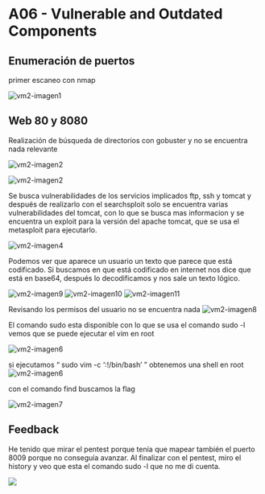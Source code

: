 # A06 - Vulnerable and Outdated Components


## Enumeración de puertos

primer escaneo con nmap

![vm2-imagen1](https://github.com/Dani-ITB24/Proyecto-Final/assets/160484965/09c3e776-8d08-4c14-9cf2-12e3bbd79668)


## Web 80 y 8080

Realización de búsqueda de directorios con gobuster y no se encuentra nada relevante

![vm2-imagen2](https://github.com/Dani-ITB24/Proyecto-Final/assets/160484965/71c08b8c-8f85-494d-86a5-cc736e9bc28e)

![vm2-imagen2](https://github.com/Dani-ITB24/Proyecto-Final/assets/160484965/71c08b8c-8f85-494d-86a5-cc736e9bc28e)

Se busca vulnerabilidades de los servicios implicados ftp, ssh y tomcat y después de realizarlo con el searchsploit solo se encuentra varias vulnerabilidades del tomcat, con lo que se busca mas informacion y se encuentra un exploit para la versión del apache tomcat, que se usa el metasploit para ejecutarlo.

![vm2-imagen4](https://github.com/Dani-ITB24/Proyecto-Final/assets/160484965/c23701bf-8b77-466c-aa71-6b00f004e76c)


Podemos ver que aparece un usuario un texto que parece que está codificado. Si buscamos en que está codificado en internet nos dice que está en base64, después lo decodificamos y nos sale un texto lógico.

![vm2-imagen9](https://github.com/Dani-ITB24/Proyecto-Final/assets/160484965/1e8ae768-fc26-4700-829c-bb6f7a8ca09f)
![vm2-imagen10](https://github.com/Dani-ITB24/Proyecto-Final/assets/160484965/3f115876-76bd-4039-bc3d-6c76bb3a822b)
![vm2-imagen11](https://github.com/Dani-ITB24/Proyecto-Final/assets/160484965/f44bd4aa-00e1-463b-92c3-a3fdbc0dacab)

Revisando los permisos del usuario no se encuentra nada
![vm2-imagen8](https://github.com/Dani-ITB24/Proyecto-Final/assets/160484965/3b8da4e7-c6ac-40d2-a223-b3fb197f6cae)

El comando sudo esta disponible con lo que se usa el comando sudo -l vemos que se puede ejecutar el vim en root

![vm2-imagen6](https://github.com/Dani-ITB24/Proyecto-Final/assets/160484965/c38dee03-2ee5-42c6-b63a-1369d74c6d73)

si ejecutamos “ sudo vim -c ‘:!/bin/bash’ ” obtenemos una shell en root
![vm2-imagen6](https://github.com/Dani-ITB24/Proyecto-Final/assets/160484965/c38dee03-2ee5-42c6-b63a-1369d74c6d73)

con el comando find buscamos la flag

![vm2-imagen7](https://github.com/Dani-ITB24/Proyecto-Final/assets/160484965/9329358c-6c7e-4c63-817e-50b52c37c449)

## Feedback
He tenido que mirar el pentest porque tenía que mapear también el puerto 8009 porque no conseguía avanzar. Al finalizar con el pentest, miro el history y veo que esta el comando sudo -l que no me di cuenta.

![](Aspose.Words.f8191dfc-2a9e-4ebd-ae8f-b1367f049d97.011.png)

